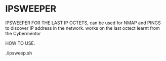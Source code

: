 # IPSWEEPER
IPSWEEPER FOR THE LAST IP OCTETS, can be used for NMAP and PINGS to discover IP address in the network.
works on the last octect
learnt from the Cybermentor


HOW TO USE.

./ipsweep.sh
